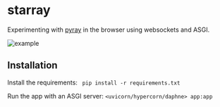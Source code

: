 # starray

Experimenting with [pyray](https://github.com/ryu577/pyray) in the browser using websockets and ASGI.


![example](https://media.giphy.com/media/1BhkOeZ245vq2N4UYD/giphy.gif)


## Installation

Install the requirements: ``` pip install -r requirements.txt```

Run the app with an ASGI server: ```<uvicorn/hypercorn/daphne> app:app```
